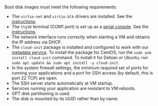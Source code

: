 Boot disk images must meet the following requirements:

* The `virtio-net` and `virtio-blk` drivers are installed. See the [instructions](../../compute/operations/image-create/custom-image.md#virtio).
* The `ttyS0` terminal (COM1 port) is set up as a [serial console](../../compute/operations/serial-console/index.md). See the [instructions](../../compute/operations/image-create/custom-image.md#serial-console).
* The network interface runs correctly when starting a VM and obtains the IP address via DHCP.
* The `cloud-init` package is installed and configured to work with our [metadata service](../../compute/operations/vm-info/get-info.md#inside-instance). To install the package for CentOS, run the `sudo yum install cloud-init` command. To install it for Debian or Ubuntu, run `sudo apt update && sudo apt install -y cloud-init`.
* In the system firewall settings, the minimum required set of ports for running your applications and a port for SSH access (by default, this is port 22 TCP) are open.
* The SSH server starts automatically at VM startup.
* Services running your application are resistant to VM reboots.
* GPT disk partitioning is used.
* The disk is mounted by its UUID rather than by name.

